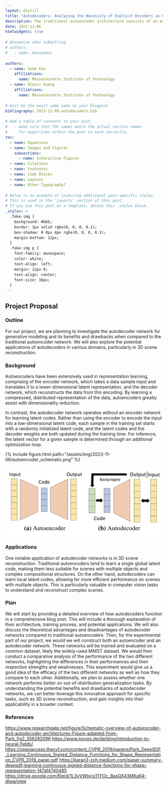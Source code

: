 ```yaml
---
layout: distill
title: "Autodecoders: Analyzing the Necessity of Explicit Encoders in Generative Modeling"
description: The traditional autoencoder architecture consists of an encoder and a decoder, the former of which compresses the input into a low-dimensional latent code representation, while the latter aims to reconstruct the original input from the latent code. However, the recently-developed autodecoder architecture skips the encoding step altogether and trains randomly initialized latent codes per sample instead. We aim to test the two architectures on practical generative tasks as well as dive into the theory of autodecoders and why they work along with their benefits.
date: 2023-11-06
htmlwidgets: true

# Anonymize when submitting
# authors:
#   - name: Anonymous

authors:
  - name: Seok Kim
    affiliations:
      name: Massachusetts Institute of Technology
  - name: Alexis Huang
    affiliations:
      name: Massachusetts Institute of Technology

# must be the exact same name as your blogpost
bibliography: 2023-11-09-autodecoders.bib

# Add a table of contents to your post.
#   - make sure that TOC names match the actual section names
#     for hyperlinks within the post to work correctly.
toc:
  - name: Equations
  - name: Images and Figures
    subsections:
      - name: Interactive Figures
  - name: Citations
  - name: Footnotes
  - name: Code Blocks
  - name: Layouts
  - name: Other Typography?

# Below is an example of injecting additional post-specific styles.
# This is used in the 'Layouts' section of this post.
# If you use this post as a template, delete this _styles block.
_styles: >
  .fake-img {
    background: #bbb;
    border: 1px solid rgba(0, 0, 0, 0.1);
    box-shadow: 0 0px 4px rgba(0, 0, 0, 0.1);
    margin-bottom: 12px;
  }
  .fake-img p {
    font-family: monospace;
    color: white;
    text-align: left;
    margin: 12px 0;
    text-align: center;
    font-size: 16px;
  }
---
```


## Project Proposal



### Outline 

For our project, we are planning to investigate the autodecoder network for generative modeling and its benefits and drawbacks when compared to the traditional autoencoder network. We will also explore the potential applications of autodecoders in various domains, particularly in 3D scene reconstruction.

### Background

Autoencoders have been extensively used in representation learning, comprising of the encoder network, which takes a data sample input and translates it to a lower-dimensional latent representation, and the decoder network, which reconstructs the data from this encoding. By learning a compressed, distributed representation of the data, autoencoders greatly assist with dimensionality reduction.

In contrast, the autodecoder network operates without an encoder network for learning latent codes. Rather than using the encoder to encode the input into a low-dimensional latent code, each sample in the training set starts with a randomly initialized latent code, and the latent codes and the decoder weights are both updated during the training time. For inference, the latent vector for a given sample is determined through an additional optimization loop.

<div class="row mt-3">
    <div class="col-sm mt-3 mt-md-0">
        {% include figure.html path="/assets/img/2023-11-06/autoencoder_schematic.png" %}
    </div>
</div>

![mnsit with autoencoder](/assets/img/2023-11-06/autoencoder_schematic.png)

### Applications
One notable application of autodecoder networks is in 3D scene reconstruction. Traditional autoencoders tend to learn a single global latent code, making them less suitable for scenes with multiple objects and complex compositional structures. On the other hand, autodecoders can learn local latent codes, allowing for more efficient performance on scenes with multiple objects. This is particularly valuable in computer vision tasks to understand and reconstruct complex scenes. 

### Plan
We will start by providing a detailed overview of how autodecoders function in a comprehensive blog post. This will include a thorough explanation of their architecture, training process, and potential applications. We will also discuss the theoretical advantages and disadvantages of autodecoder networks compared to traditional autoencoders. Then, for the experimental part of our project, we would we will construct both an autoencoder and an autodecoder network. These networks will be trained and evaluated on a common dataset, likely the widely-used MNIST dataset. We would then conduct a comparative analysis of the performance of the two different networks, highlighting the differences in their performances and their respective strengths and weaknesses. This experiment would give us a good idea of the efficacy of the two different networks as well as how they compare to each other. Additionally, we plan to assess whether one network performs better on out-of-distribution generalization tasks. By understanding the potential benefits and drawbacks of autodecoder networks, we can better leverage this innovative approach for specific tasks, such as 3D scene reconstruction, and gain insights into their applicability in a broader context.

### References
https://www.researchgate.net/figure/Schematic-overview-of-autoencoder-and-autodecoder-architectures-Figure-adapted-from-Park_fig2_356282096
https://www.inovex.de/de/blog/introduction-to-neural-fields/
https://openaccess.thecvf.com/content_CVPR_2019/papers/Park_DeepSDF_Learning_Continuous_Signed_Distance_Functions_for_Shape_Representation_CVPR_2019_paper.pdf
https://karan3-zoh.medium.com/paper-summary-deepsdf-learning-continuous-signed-distance-functions-for-shape-representation-147af4740485
https://drive.google.com/file/d/1L3vVWbjcs1TFOc_BasQX43MKa64-dIwa/view


